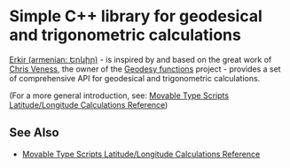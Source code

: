 # Simple C++ library for geodesical and trigonometric calculations

[Erkir (armenian: Երկիր)](https://github.com/vahancho/erkir) - is inspired by and based on the great work of [Chris Veness](https://github.com/chrisveness), the owner of the [Geodesy functions](https://github.com/chrisveness/geodesy) project - provides a set of comprehensive API for geodesical and trigonometric calculations.

(For a more general introduction, see: [Movable Type Scripts Latitude/Longitude Calculations Reference](http://www.movable-type.co.uk/scripts/latlong.html))

## See Also

* [Movable Type Scripts Latitude/Longitude Calculations Reference](http://www.movable-type.co.uk/scripts/latlong.html)
